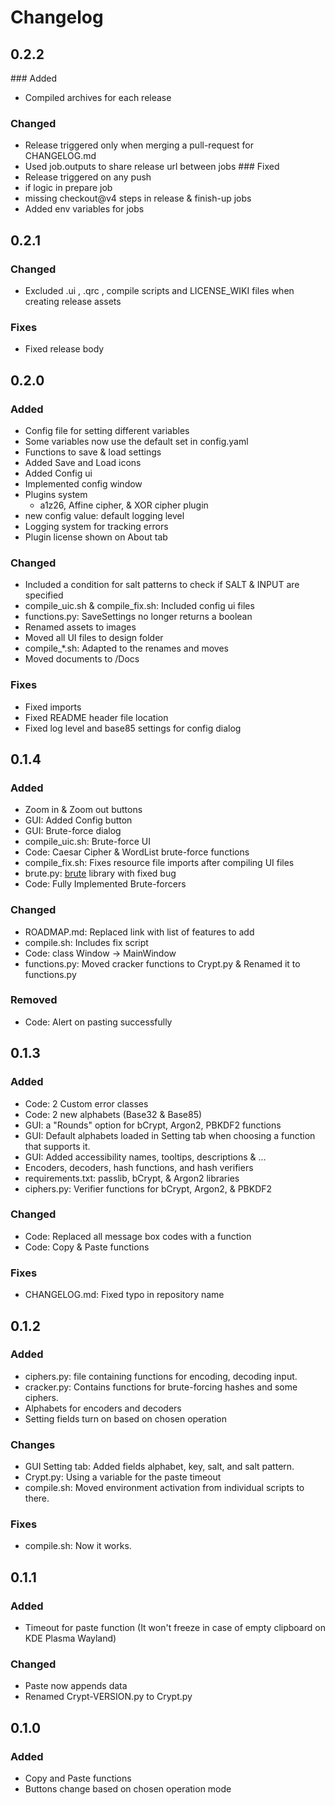 # Changelog
## 0.2.2
### Added
- Compiled archives for each release
### Changed
- Release triggered only when merging a pull-request for CHANGELOG.md
- Used job.outputs to share release url between jobs
### Fixed
- Release triggered on any push
- if logic in prepare job
- missing checkout@v4 steps in release & finish-up jobs
- Added env variables for jobs

## 0.2.1
### Changed
- Excluded .ui , .qrc , compile scripts and LICENSE_WIKI files when creating release assets
### Fixes
- Fixed release body

## 0.2.0
### Added
- Config file for setting different variables
- Some variables now use the default set in config.yaml
- Functions to save & load settings
- Added Save and Load icons
- Added Config ui
- Implemented config window
- Plugins system
  - a1z26, Affine cipher, & XOR cipher plugin
- new config value: default logging level
- Logging system for tracking errors
- Plugin license shown on About tab
### Changed
- Included a condition for salt patterns to check if SALT & INPUT are specified
- compile_uic.sh & compile_fix.sh: Included config ui files
- functions.py: SaveSettings no longer returns a boolean
- Renamed assets to images
- Moved all UI files to design folder
- compile_*.sh: Adapted to the renames and moves
- Moved documents to /Docs
### Fixes
- Fixed imports
- Fixed README header file location
- Fixed log level and base85 settings for config dialog

## 0.1.4
### Added
- Zoom in & Zoom out buttons
- GUI: Added Config button
- GUI: Brute-force dialog
- compile_uic.sh: Brute-force UI
- Code: Caesar Cipher & WordList brute-force functions
- compile_fix.sh: Fixes resource file imports after compiling UI files
- brute.py: [brute](https://github.com/rdegges/brute) library with fixed bug
- Code: Fully Implemented Brute-forcers
### Changed
- ROADMAP.md: Replaced link with list of features to add
- compile.sh: Includes fix script
- Code: class Window -> MainWindow
- functions.py: Moved cracker functions to Crypt.py & Renamed it to functions.py
### Removed
- Code: Alert on pasting successfully

## 0.1.3
### Added
- Code: 2 Custom error classes
- Code: 2 new alphabets (Base32 & Base85)
- GUI: a "Rounds" option for bCrypt, Argon2, PBKDF2 functions
- GUI: Default alphabets loaded in Setting tab when choosing a function that supports it.
- GUI: Added accessibility names, tooltips, descriptions & ...
- Encoders, decoders, hash functions, and hash verifiers
- requirements.txt: passlib, bCrypt, & Argon2 libraries
- ciphers.py: Verifier functions for bCrypt, Argon2, & PBKDF2
### Changed
- Code: Replaced all message box codes with a function
- Code: Copy & Paste functions
### Fixes
- CHANGELOG.md: Fixed typo in repository name

## 0.1.2
### Added
- ciphers.py: file containing functions for encoding, decoding input.
- cracker.py: Contains functions for brute-forcing hashes and some ciphers.
- Alphabets for encoders and decoders
- Setting fields turn on based on chosen operation
### Changes
- GUI Setting tab: Added fields alphabet, key, salt, and salt pattern.
- Crypt.py: Using a variable for the paste timeout
- compile.sh: Moved environment activation from individual scripts to there.
### Fixes
- compile.sh: Now it works.

## 0.1.1
### Added
- Timeout for paste function (It won't freeze in case of empty clipboard on KDE Plasma Wayland)
### Changed
- Paste now appends data
- Renamed Crypt-VERSION.py to Crypt.py

## 0.1.0
### Added
- Copy and Paste functions
- Buttons change based on chosen operation mode
